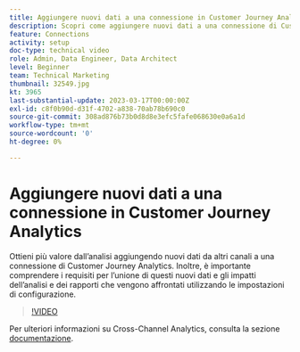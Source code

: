 ```yaml
---
title: Aggiungere nuovi dati a una connessione in Customer Journey Analytics
description: Scopri come aggiungere nuovi dati a una connessione di Customer Journey Analytics per ottenere più valore dall’analisi.
feature: Connections
activity: setup
doc-type: technical video
role: Admin, Data Engineer, Data Architect
level: Beginner
team: Technical Marketing
thumbnail: 32549.jpg
kt: 3965
last-substantial-update: 2023-03-17T00:00:00Z
exl-id: c8f0b90d-d31f-4702-a838-70ab78b690c0
source-git-commit: 308ad876b73b0d8d8e3efc5fafe068630e0a6a1d
workflow-type: tm+mt
source-wordcount: '0'
ht-degree: 0%

---
```


# Aggiungere nuovi dati a una connessione in Customer Journey Analytics

Ottieni più valore dall’analisi aggiungendo nuovi dati da altri canali a una connessione di Customer Journey Analytics. Inoltre, è importante comprendere i requisiti per l’unione di questi nuovi dati e gli impatti dell’analisi e dei rapporti che vengono affrontati utilizzando le impostazioni di configurazione.

>[!VIDEO](https://video.tv.adobe.com/v/32549/?learn=on&quality=12)

Per ulteriori informazioni su Cross-Channel Analytics, consulta la sezione [documentazione](https://experienceleague.adobe.com/docs/analytics-platform/using/cca/overview.html?lang=it).
